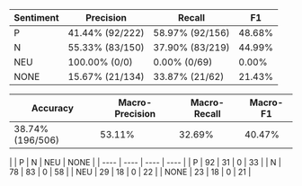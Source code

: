 | Sentiment | Precision | Recall | F1 |
| --------- | --------- | ------ | -- |
| P | 41.44% (92/222) | 58.97% (92/156) | 48.68% |
| N | 55.33% (83/150) | 37.90% (83/219) | 44.99% |
| NEU | 100.00% (0/0) | 0.00% (0/69) | 0.00% |
| NONE | 15.67% (21/134) | 33.87% (21/62) | 21.43% |

| Accuracy | Macro-Precision | Macro-Recall | Macro-F1 |
| -------- | --------------- | ------------ | -------- |
| 38.74% (196/506) | 53.11% | 32.69% | 40.47% |

|  | P | N | NEU | NONE |
| ---- | ---- | ---- | ---- |
| P  | 92  | 31  | 0  | 33 |
| N  | 78  | 83  | 0  | 58 |
| NEU  | 29  | 18  | 0  | 22 |
| NONE  | 23  | 18  | 0  | 21 |
